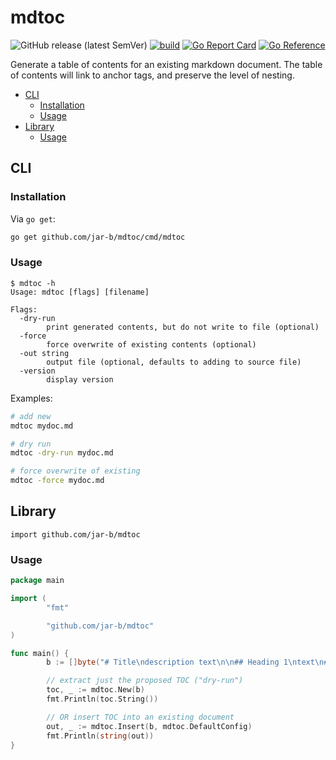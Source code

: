 # mdtoc
![GitHub release (latest SemVer)](https://img.shields.io/github/v/release/jar-b/mdtoc)
[![build](https://github.com/jar-b/mdtoc/actions/workflows/build.yml/badge.svg)](https://github.com/jar-b/mdtoc/actions/workflows/build.yml)
[![Go Report Card](https://goreportcard.com/badge/github.com/jar-b/mdtoc)](https://goreportcard.com/report/github.com/jar-b/mdtoc)
[![Go Reference](https://pkg.go.dev/badge/github.com/jar-b/mdtoc.svg)](https://pkg.go.dev/github.com/jar-b/mdtoc)

Generate a table of contents for an existing markdown document. The table of contents will link to anchor tags, and preserve the level of nesting. 


<!--mdtoc: begin-->
* [CLI](#cli)
  * [Installation](#installation)
  * [Usage](#usage)
* [Library](#library)
  * [Usage](#usage-1)
<!--mdtoc: end-->
## CLI

### Installation

Via `go get`:

```sh
go get github.com/jar-b/mdtoc/cmd/mdtoc
```

### Usage

```
$ mdtoc -h
Usage: mdtoc [flags] [filename]

Flags:
  -dry-run
        print generated contents, but do not write to file (optional)
  -force
        force overwrite of existing contents (optional)
  -out string
        output file (optional, defaults to adding to source file)
  -version
        display version
```

Examples:

```sh
# add new
mdtoc mydoc.md

# dry run
mdtoc -dry-run mydoc.md

# force overwrite of existing
mdtoc -force mydoc.md
```

## Library

`import github.com/jar-b/mdtoc`

### Usage

```go
package main

import (
        "fmt"

        "github.com/jar-b/mdtoc"
)

func main() {
        b := []byte("# Title\ndescription text\n\n## Heading 1\ntext\n## Heading 2\nmore text")

        // extract just the proposed TOC ("dry-run")
        toc, _ := mdtoc.New(b)
        fmt.Println(toc.String())

        // OR insert TOC into an existing document
        out, _ := mdtoc.Insert(b, mdtoc.DefaultConfig)
        fmt.Println(string(out))
}
```

